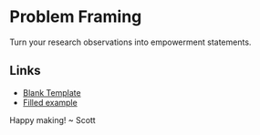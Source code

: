 # Problem Framing
Turn your research observations into empowerment statements.

## Links
- [Blank Template](https://www.figma.com/community/file/1305920513166750903/mindful-design-problem-framing-blank)
- [Filled example](https://www.figma.com/community/file/1305920092630632629/mindful-design-problem-framing-filled)

Happy making!
~ Scott